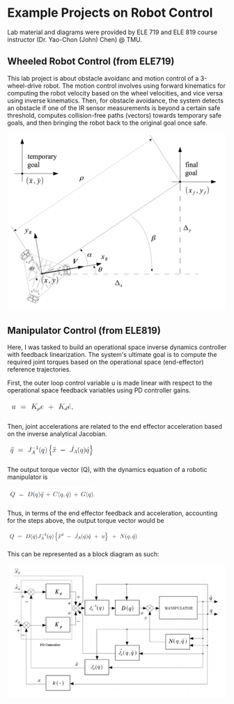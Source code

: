# Example Projects on Robot Control

Lab material and diagrams were provided by ELE 719 and ELE 819 course instructor (Dr. Yao-Chon (John) Chen) @ TMU.

## Wheeled Robot Control (from ELE719)

This lab project is about obstacle avoidanc and motion control of a 3-wheel-drive robot. The motion control involves using forward kinematics for computing the robot velocity based on the wheel velocities, and vice versa using inverse kinematics. Then, for obstacle avoidance, the system detects an obstacle if one of the IR sensor measurements is beyond a certain safe threshold, computes collision-free paths (vectors) towards temporary safe goals, and then bringing the robot back to the original goal once safe. 

<img src="assets/3wd_robot.png" alt="drawing" width="500"/>

## Manipulator Control (from ELE819)

Here, I was tasked to build an operational space inverse dynamics controller with feedback linearization. The system's ultimate goal is to compute the required joint torques based on the operational space (end-effector) reference trajectories.

First, the outer loop control variable u is made linear with respect to the operational space feedback variables using PD controller gains.  

<img src="assets/feedback_linear.png" alt="drawing" width="150"/>

Then, joint accelerations are related to the end effector acceleration based on the inverse analytical Jacobian.  

<img src="assets/inverse_dynamics.png" alt="drawing" width="200"/>

The output torque vector (Q), with the dynamics equation of a robotic manipulator is

<img src="assets/manipulator_dynamics.png" alt="drawing" width="200"/>

Thus, in terms of the end effector feedback and acceleration, accounting for the steps above, the output torque vector would be    

<img src="assets/output_torque.png" alt="drawing" width="300"/>

This can be represented as a block diagram as such:   

<img src="assets/block_diagram.png" alt="drawing" width="500"/>